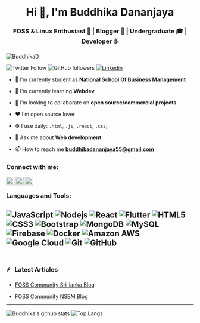 <h1 align="center">Hi 👋, I'm Buddhika Dananjaya</h1>
<h3 align="center">FOSS & Linux Enthusiast 🐧 | Blogger 📝 | Undergraduate 🎓 | Developer ☕</h3>

<p align="left"> <img src="https://komarev.com/ghpvc/?username=BuddhikaD&color=brightgreen" alt="BuddhikaD" /> </p>

![Twitter Follow](https://img.shields.io/twitter/follow/BuddhikaDanan16?color=1DA1F2&label=Followers&logo=twitter&style=for-the-badge)
![GitHub followers](https://img.shields.io/github/followers/BuddhikaD?logo=GitHub&style=for-the-badge)
[![Linkedin](https://img.shields.io/badge/-CONNECT-blue?style=for-the-badge&logo=Linkedin&link=https://www.linkedin.com/in/buddhikadananjaya/)](https://www.linkedin.com/in/buddhikadananjaya/)


- 🔭 I’m currently student as **National School Of Business Management**

- 🌱 I’m currently learning **Webdev**

- 👯 I’m looking to collaborate on **open source/commercial projects**

- ❤ I’m open source lover

- ⚙️ I use daily: `.html`, `.js`, `.react`, `.css`,

- 💬 Ask me about **Web development**

- 📫 How to reach me **buddhikadananjaya55@gmail.com**

### Connect with me:

<a href="https://twitter.com/buddhikadanan16" target="blank"><img align="left"
src="https://cdn.jsdelivr.net/npm/simple-icons@3.0.1/icons/twitter.svg" alt="buddhikadanan16"
width="22px" /></a>
<a href="https://www.linkedin.com/in/buddhikadananjaya/" target="blank"><img align="left"
src="https://cdn.jsdelivr.net/npm/simple-icons@3.0.1/icons/linkedin.svg" alt="buddhika-dananjaya-731791182/"
width="22px" /></a>
<a href="https://instagram.com/_.buddhi._" target="blank"><img align="left"
src="https://cdn.jsdelivr.net/npm/simple-icons@3.0.1/icons/instagram.svg" alt="_.buddhi._"
width="22px" /></a>
<br />

### Languages and Tools:
![JavaScript](https://img.shields.io/badge/-JavaScript-black?style=flat-square&logo=javascript)
![Nodejs](https://img.shields.io/badge/-Nodejs-black?style=flat-square&logo=Node.js)
![React](https://img.shields.io/badge/-React-black?style=flat-square&logo=react)
![Flutter](https://img.shields.io/badge/-Flutter-02569B?style=flat-square&logo=flutter)
![HTML5](https://img.shields.io/badge/-HTML5-E34F26?style=flat-square&logo=html5&logoColor=white)
![CSS3](https://img.shields.io/badge/-CSS3-1572B6?style=flat-square&logo=css3)
![Bootstrap](https://img.shields.io/badge/-Bootstrap-563D7C?style=flat-square&logo=bootstrap)
![MongoDB](https://img.shields.io/badge/-MongoDB-black?style=flat-square&logo=mongodb)
![MySQL](https://img.shields.io/badge/-MySQL-black?style=flat-square&logo=mysql)
![Firebase](https://img.shields.io/badge/Firebase-007ACC?style=flat-square&logo=firebase)
![Docker](https://img.shields.io/badge/-Docker-black?style=flat-square&logo=docker)
![Amazon AWS](https://img.shields.io/badge/Amazon%20AWS-232F3E?style=flat-square&logo=amazon-aws)
![Google Cloud](https://img.shields.io/badge/Google%20Cloud-black?style=flat-square&logo=google-cloud)
![Git](https://img.shields.io/badge/-Git-black?style=flat-square&logo=git)
![GitHub](https://img.shields.io/badge/-GitHub-181717?style=flat-square&logo=github)
<br />
<br />
---
### ⚡ &ensp;Latest Articles
<!-- FOSSLK -->
- [FOSS Community Sri-lanka Blog](https://blog.foss.lk/author/buddhika/)
<!-- FOSSLK -->
<!-- FOSSNSBM -->
- [FOSS Community NSBM Blog](https://fossnsbm.org/author/buddhika/)
<!-- FOSSNSBM -->
---
![Buddhika's github stats](https://github-readme-stats.vercel.app/api?username=BuddhikaD&layout=compact&langs_count=8&theme=dark)
![Top Langs](https://github-readme-stats.vercel.app/api/top-langs/?username=BuddhikaD&layout=compact&langs_count=8&theme=dark)
